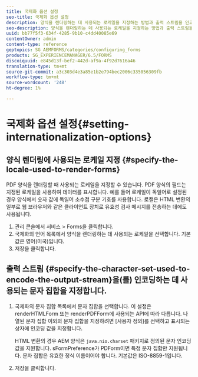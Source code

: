 ```yaml
---
title: 국제화 옵션 설정
seo-title: 국제화 옵션 설정
description: 양식을 렌더링하는 데 사용되는 로케일을 지정하는 방법과 출력 스트림을 인코딩하는 데 사용되는 문자 집합을 지정하는 방법을 알아봅니다.
seo-description: 양식을 렌더링하는 데 사용되는 로케일을 지정하는 방법과 출력 스트림을 인코딩하는 데 사용되는 문자 집합을 지정하는 방법을 알아봅니다.
uuid: bb77f5f3-634f-4285-9b10-c4dd40085e69
contentOwner: admin
content-type: reference
geptopics: SG_AEMFORMS/categories/configuring_forms
products: SG_EXPERIENCEMANAGER/6.5/FORMS
discoiquuid: e845d13f-bef2-442d-af9a-4f92d7616a46
translation-type: tm+mt
source-git-commit: a3c303d4e3a85e1b2e794bec2006c335056309fb
workflow-type: tm+mt
source-wordcount: '248'
ht-degree: 1%

---
```



# 국제화 옵션 설정{#setting-internationalization-options}

## 양식 렌더링에 사용되는 로케일 지정 {#specify-the-locale-used-to-render-forms}

PDF 양식을 렌더링할 때 사용되는 로케일을 지정할 수 있습니다. PDF 양식의 필드는 지정된 로케일을 사용하여 데이터를 표시합니다. 예를 들어 로케일이 독일어로 설정된 경우 양식에서 숫자 값에 독일어 소수점 구분 기호를 사용합니다. 로캘은 HTML 변환의 일부로 웹 브라우저와 같은 클라이언트 장치로 유효성 검사 메시지를 전송하는 데에도 사용됩니다.

1. 관리 콘솔에서 서비스 > Forms을 클릭합니다.
1. 국제화의 언어 목록에서 양식을 렌더링하는 데 사용되는 로케일을 선택합니다. 기본값은 영어(미국)입니다.
1. 저장을 클릭합니다.

## 출력 스트림 {#specify-the-character-set-used-to-encode-the-output-stream}을(를) 인코딩하는 데 사용되는 문자 집합을 지정합니다.

1. 국제화의 문자 집합 목록에서 문자 집합을 선택합니다. 이 설정은 renderHTMLForm 또는 renderPDFForm에 사용되는 API에 따라 다릅니다. 나열된 문자 집합 이외의 문자 집합을 지정하려면 [사용자 정의]를 선택하고 표시되는 상자에 인코딩 값을 지정합니다.

   HTML 변환의 경우 AEM 양식은 `java.nio.charset` 패키지로 정의된 문자 인코딩 값을 지원합니다. sFormPreference가 PDForm이면 특정 문자 집합만 지원됩니다. 문자 집합은 유효한 정식 이름이어야 합니다. 기본값은 ISO-8859-1입니다.

1. 저장을 클릭합니다.

